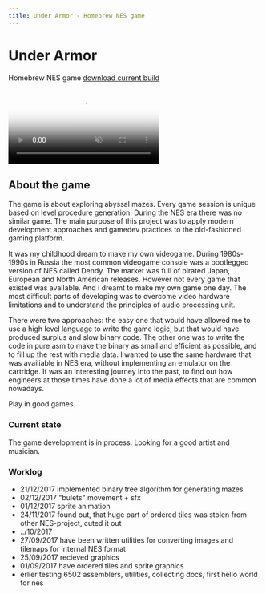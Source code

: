 ```yaml
---
title: Under Armor - Homebrew NES game
---
```


# Under Armor
Homebrew NES game [download current build](files/rom/underarmor.nes)

<!--cut/
<video autoplay loop preload controls>
	<source src="images/video/demo.webm" type="video/webm">
	<source src="images/video/demo.ogv" type="video/ogv">
	<source src="images/video/demo01.mp4" type="video/mp4">
</video>
cut/-->

<video autoplay loop muted poster="images/video/demo.jpg?v1" controls="true">
   <source src="images/video/demo.mp4?v1" type="video/mp4">
   <source src="images/video/demo.webm?v1" type="video/webm">
   <source src="images/video/demo.ogv?v1" type="video/ogg">
</video>

## About the game
The game is about exploring abyssal mazes. Every game session is unique based on level procedure generation. During the NES era there was no similar game. The main purpose of this project was to apply modern development approaches and gamedev practices to the old-fashioned gaming platform.

It was my childhood dream to make my own videogame. During 1980s-1990s in Russia the most common videogame console was a bootlegged version of NES called Dendy. The market was full of pirated Japan, European and North American releases. However not every game that existed was available. And i dreamt to make my own game one day. The most difficult parts of developing was to overcome video hardware limitations and to understand the principles of audio processing unit.

There were two approaches: the easy one that would have allowed me to use a high level language to write the game logic, but that would have produced surplus and slow binary code. The other one was to  write the code in pure asm to make the binary as small and efficient as possible, and to fill up the rest with media data. I wanted to use the same hardware that was availiable in NES era, without implementing an emulator on the cartridge. It was an interesting journey into the past, to find out how engineers at those times have done a lot of media effects that are common nowadays.

Play in good games.

### Current state
The game development is in process.
Looking for a good artist and musician.

### Worklog

- 21/12/2017
implemented binary tree algorithm for generating mazes
- 02/12/2017
"bulets" movement + sfx 
- 01/12/2017
sprite animation
- 24/11/2017
found out, that huge part of ordered tiles was stolen from other NES-project, cuted it out
- ../10/2017
- 27/09/2017
have been written utilities for converting images and tilemaps for internal NES format
- 25/09/2017
recieved graphics
- 01/09/2017
have ordered tiles and sprite graphics
- erlier
testing 6502 assemblers, utilities, collecting docs, first hello world for nes
